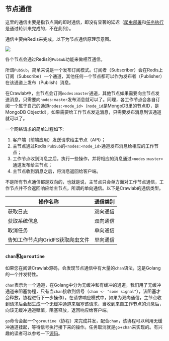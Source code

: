 ## 节点通信

这里的通信主要是指节点间的即时通信，即没有显著的延迟（[爬虫部署](./SpiderDeployment.md)和[任务执行](./TaskExecution.md)是通过轮训来完成的，不在此列）。

通信主要由Redis来完成。以下为节点通信原理示意图。

![](https://crawlab.oss-cn-hangzhou.aliyuncs.com/v0.3.0/node-communication.png)

各个节点会通过Redis的`PubSub`功能来做相互通信。

所谓`PubSub`，简单来说是一个发布订阅模式。订阅者（Subscriber）会在Redis上订阅（Subscribe）一个通道，其他任何一个节点都可以作为发布者（Publisher）在该通道上发布（Publish）消息。

在Crawlab中，主节点会订阅`nodes:master`通道，其他节点如果需要向主节点发送消息，只需要向`nodes:master`发布消息就可以了。同理，各工作节点会各自订阅一个属于自己的通道`nodes:<node_id>`（`node_id`是MongoDB里的节点ID，是MongoDB ObjectId），如果需要给工作节点发送消息，只需要发布消息到该通道就可以了。

一个网络请求的简单过程如下:
1. 客户端（前端应用）发送请求给主节点（API）；
2. 主节点通过Redis `PubSub`的`<nodes:<node_id>`通道发布消息给相应的工作节点；
3. 工作节点收到消息之后，执行一些操作，并将相应的消息通过`<nodes:master>`通道发布给主节点；
4. 主节点收到消息之后，将消息返回给客户端。

不是所有节点通信都是双向的，也就是说，主节点只会单方面对工作节点通信，工作节点并不会返回响应给主节点，所谓的单向通信。以下是Crawlab的通信类型。

操作名称 | 通信类别
--- | ---
获取日志 | 双向通信
获取系统信息 | 双向通信
取消任务 | 单向通信
告知工作节点向GridFS获取爬虫文件 | 单向通信

### `chan`和`goroutine`

如果您在阅读Crawlab源码，会发现节点通信中有大量的`chan`语法，这是Golang的一个并发特性。

`chan`表示为一个通道，在Golang中分为无缓冲和有缓冲的通道，我们用了无缓冲通道来阻塞协程，只有当`chan`接收到信号（`chan <- "some signal"`），该阻塞才会释放，协程进行下一步操作）。在请求响应模式中，如果为双向通信，主节点收到请求后会起生成一个无缓冲通道来阻塞该请求，当收到来自工作节点的消息后，向该无缓冲通道赋值，阻塞释放，返回响应给客户端。

`go`命令会起一个`goroutine`（协程）来完成并发，配合`chan`，该协程可以利用无缓冲通道挂起，等待信号执行接下来的操作。任务取消就是`go`+`chan`来实现的。有兴趣的读者可以参考一下[源码](https://github.com/tikazyq/crawlab/blob/master/backend/services/task.go#L136)。
